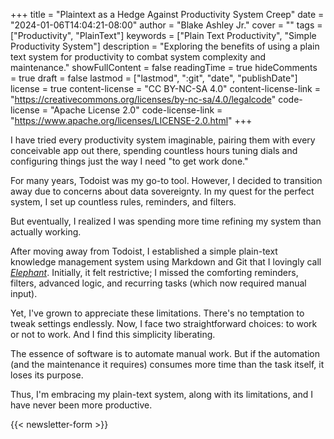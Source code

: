 +++
title = "Plaintext as a Hedge Against Productivity System Creep"
date = "2024-01-06T14:04:21-08:00"
author = "Blake Ashley Jr."
cover = ""
tags = ["Productivity", "PlainText"]
keywords = ["Plain Text Productivity", "Simple Productivity System"]
description = "Exploring the benefits of using a plain text system for productivity to combat system complexity and maintenance."
showFullContent = false
readingTime = true
hideComments = true
draft = false
lastmod = ["lastmod", ":git", "date", "publishDate"]
license = true
content-license = "CC BY-NC-SA 4.0"
content-license-link = "https://creativecommons.org/licenses/by-nc-sa/4.0/legalcode"
code-license = "Apache License 2.0"
code-license-link = "https://www.apache.org/licenses/LICENSE-2.0.html"
+++

I have tried every productivity system imaginable, pairing them with every conceivable app out there, spending countless hours tuning dials and configuring things just the way I need "to get work done."

For many years, Todoist was my go-to tool. However, I decided to transition away due to concerns about data sovereignty. In my quest for the perfect system, I set up countless rules, reminders, and filters.

But eventually, I realized I was spending more time refining my system than actually working.

After moving away from Todoist, I established a simple plain-text knowledge management system using Markdown and Git that I lovingly call [*Elephant*](/posts/elephant-my-plaintext-work-system/). Initially, it felt restrictive; I missed the comforting reminders, filters, advanced logic, and recurring tasks (which now required manual input).

Yet, I've grown to appreciate these limitations. There's no temptation to tweak settings endlessly. Now, I face two straightforward choices: to work or not to work. And I find this simplicity liberating.

The essence of software is to automate manual work. But if the automation (and the maintenance it requires) consumes more time than the task itself, it loses its purpose.

Thus, I'm embracing my plain-text system, along with its limitations, and I have never been more productive.

{{< newsletter-form >}}
